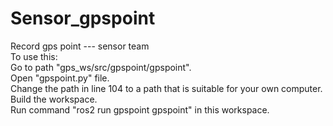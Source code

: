 # Sensor_gpspoint  
Record gps point --- sensor team  
To use this:  
  Go to path "gps_ws/src/gpspoint/gpspoint".  
  Open "gpspoint.py" file.  
  Change the path in line 104 to a path that is suitable for your own computer.  
  Build the workspace.  
  Run command "ros2 run gpspoint gpspoint" in this workspace.  
